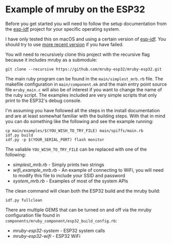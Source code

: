 # Example of mruby on the ESP32

Before you get started you will need to follow the setup documentation from
the [esp-idf](https://github.com/espressif/esp-idf/tree/master/docs) project
for your specific operating system.

I have only tested this on macOS and using a certain version of
[esp-idf](https://github.com/espressif/esp-idf/tree/release/v5.0).
You should try to use [more recent version](https://github.com/espressif/esp-idf#setting-up-esp-idf) if you have failed.

You will need to recursively clone this project with the recursive flag
because it includes mruby as a submodule:

```
git clone --recursive https://github.com/mruby-esp32/mruby-esp32.git
```

The main ruby program can be found in the `main/simplest_mrb.rb` file. The
makefile configuration in `main/component.mk` and the main entry point source
file `mruby_main.c` will also be of interest if you want to change the name of
the ruby script. The examples included are very simple scripts that only print
to the ESP32's debug console.

I'm assuming you have followed all the steps in the install documentation and
are at least somewhat familiar with the building steps. With that in mind you
can do something like the following and see the example running:

```
cp main/examples/$(YOU_WISH_TO_TRY_FILE) main/spiffs/main.rb
idf.py build
idf.py -p $(YOUR_SERIAL_PORT) flash monitor
```

The valiable `YOU_WISH_TO_TRY_FILE` can be replaced with one of the following:

  * _simplest_mrb.rb_ - Simply prints two strings
  * _wifi_example_mrb.rb_ - An example of connecting to WiFi, you will need to
    modify this file to include your SSID and password
  * _system_mrb.rb_ - Examples of most of the system APIs

The clean command will clean both the ESP32 build and the mruby build:

```
idf.py fullclean
```

There are multiple GEMS that can be turned on and off via the mruby
configuration file found in
`components/mruby_component/esp32_build_config.rb`:

* _mruby-esp32-system_ - ESP32 system calls
* _mruby-esp32-wifi_ - ESP32 WiFi


